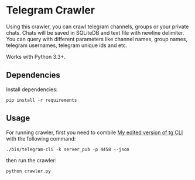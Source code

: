 # **Telegram Crawler** 


Using this crawler, you can crawl telegram channels, groups or your private chats. Chats will be saved in SQLiteDB and text file with newline delimiter.
You can query with different parameters like channel names, group names, telegram usernames, telegram unique ids and etc.

Works with Python 3.3+.

## **Dependencies** ##
Install dependencies:
```
pip install -r requirements
```

## **Usage** ##

For running crawler, first you need to combile [My edited version of tg CLI](https://github.com/vysheng/tg) with the following command:
```
./bin/telegram-cli -k server_pub -p 4458 --json
```

then run the crawler:
```
python crawler.py
```